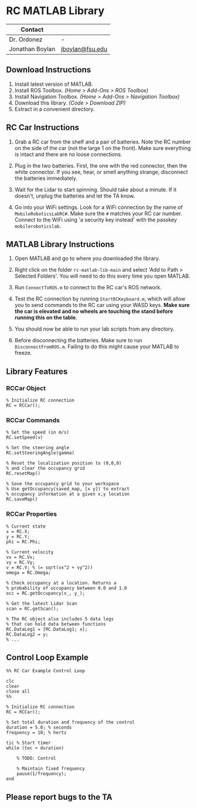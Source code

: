 # RC MATLAB Library

| Contact           |                   |
| ----------------- | ----------------- |
| Dr. Ordonez       | -                 |
| Jonathan Boylan   | jboylan@fsu.edu   |

## Download Instructions

1) Install latest version of MATLAB.
2) Install ROS Toolbox. *(Home > Add-Ons > ROS Toolbox)*
3) Install Navigation Toolbox. *(Home > Add-Ons > Navigation Toolbox)*
3) Download this library. *(Code > Download ZIP)*
4) Extract in a convenient directory.

## RC Car Instructions

1) Grab a RC car from the shelf and a pair of batteries. Note the RC number on the side of the car (not the large 1 on the front). Make sure everything is intact and there are no loose connections.

2) Plug in the two batteries. First, the one with the red connector, then the white connector. If you see, hear, or smell anything strange, disconnect the batteries immediately.

3) Wait for the Lidar to start spinning. Should take about a minute. If it doesn't, unplug the batteries and let the TA know.

4) Go into your WiFi settings. Look for a WiFi connection by the name of `MobileRoboticsLabRC#`. Make sure the `#` matches your RC car number. Connect to the WiFi using 'a security key instead' with the passkey `mobileroboticslab`. 

## MATLAB Library Instructions

1) Open MATLAB and go to where you downloaded the library.

2) Right click on the folder `rc-matlab-lib-main` and select 'Add to Path > Selected Folders'. You will need to do this every time you open MATLAB.

3) Run `ConnectToROS.m` to connect to the RC car's ROS network.

3) Test the RC connection by running `StartRCKeyboard.m`, which will allow you to send commands to the RC car using your WASD keys. **Make sure the car is elevated and no wheels are touching the stand before running this on the table.**

4) You should now be able to run your lab scripts from any directory.

5) Before disconnecting the batteries. Make sure to run `DisconnectFromROS.m`. Failing to do this might cause your MATLAB to freeze.

## Library Features

### RCCar Object
```
% Initialize RC connection
RC = RCCar();
```

### RCCar Commands
```
% Set the speed (in m/s)
RC.setSpeed(v)

% Set the steering angle
RC.setSteeringAngle(gamma)

% Reset the localization position to (0,0,0) 
% and clear the occupancy grid
RC.resetMap()

% Save the occupancy grid to your workspace
% Use getOccupancy(saved_map, [x y]) to extract
% occupancy information at a given x,y location
RC.saveMap()
```

### RCCar Properties
```
% Current state
x = RC.X;
y = RC.Y;
phi = RC.Phi;

% Current velocity
vx = RC.Vx;
vy = RC.Vy;
v = RC.V; % (= sqrt(vx^2 + vy^2))
omega = RC.Omega;

% Check occupancy at a location. Returns a
% probability of occupancy between 0.0 and 1.0
occ = RC.getOccupancy(x_, y_);

% Get the latest Lidar Scan
scan = RC.getScan();

% The RC object also includes 5 data logs
% that can hold data between functions
RC.DataLog1 = [RC.DataLog1; x];
RC.DataLog2 = y;
% ...
```

## Control Loop Example
```
%% RC Car Example Control Loop

clc
clear
close all
%%

% Initialize RC connection
RC = RCCar();

% Set total duration and frequency of the control
duration = 5.0; % seconds
frequency = 10; % hertz

tic % Start timer
while (toc < duration)

    % TODO: Control

    % Maintain fixed frequency
    pause(1/frequency);
end
```

## Please report bugs to the TA